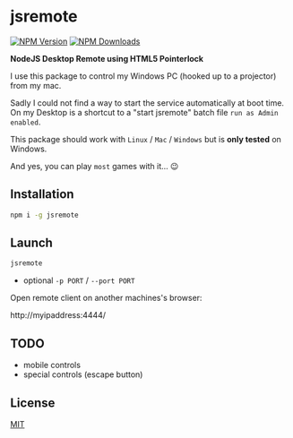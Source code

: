 # jsremote
[![NPM Version][npm-image]][npm-url]
[![NPM Downloads][downloads-image]][downloads-url]

**NodeJS Desktop Remote using HTML5 Pointerlock**

I use this package to control my Windows PC (hooked up to a projector) from my mac.

Sadly I could not find a way to start the service automatically at boot time.
On my Desktop is a shortcut to a "start jsremote" batch file `run as Admin enabled`.

This package should work with `Linux` / `Mac` / `Windows` but is **only tested** on Windows.

And yes, you can play `most` games with it... :wink:


## Installation

```bash
npm i -g jsremote
```

## Launch

```bash
jsremote
```

- optional `-p PORT` /  `--port PORT`

Open remote client on another machines's browser:

http://myipaddress:4444/

## TODO

- mobile controls
- special controls (escape button)

## License

[MIT](LICENSE)

[npm-image]: https://img.shields.io/npm/v/jsremote.svg
[npm-url]: https://npmjs.org/package/jsremote
[downloads-image]: https://img.shields.io/npm/dm/jsremote.svg
[downloads-url]: https://npmjs.org/package/jsremote
